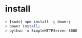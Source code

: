 # install

```bash
> [sudo] npm install -g bower;
> bower install;
> python -m SimpleHTTPServer 8000
```